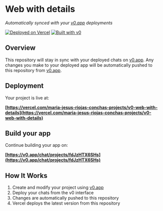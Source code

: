 # Web with details

*Automatically synced with your [v0.app](https://v0.app) deployments*

[![Deployed on Vercel](https://img.shields.io/badge/Deployed%20on-Vercel-black?style=for-the-badge&logo=vercel)](https://vercel.com/maria-jesus-riojas-conchas-projects/v0-web-with-details)
[![Built with v0](https://img.shields.io/badge/Built%20with-v0.app-black?style=for-the-badge)](https://v0.app/chat/projects/fdJzHTX6SHs)

## Overview

This repository will stay in sync with your deployed chats on [v0.app](https://v0.app).
Any changes you make to your deployed app will be automatically pushed to this repository from [v0.app](https://v0.app).

## Deployment

Your project is live at:

**[https://vercel.com/maria-jesus-riojas-conchas-projects/v0-web-with-details](https://vercel.com/maria-jesus-riojas-conchas-projects/v0-web-with-details)**

## Build your app

Continue building your app on:

**[https://v0.app/chat/projects/fdJzHTX6SHs](https://v0.app/chat/projects/fdJzHTX6SHs)**

## How It Works

1. Create and modify your project using [v0.app](https://v0.app)
2. Deploy your chats from the v0 interface
3. Changes are automatically pushed to this repository
4. Vercel deploys the latest version from this repository
